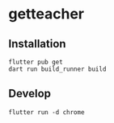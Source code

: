# getteacher


## Installation
```
flutter pub get
dart run build_runner build
```

## Develop
```
flutter run -d chrome
```


